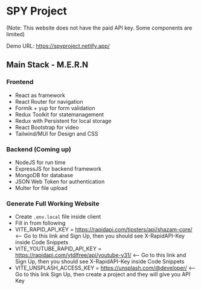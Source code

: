 # SPY Project

(Note: This website does not have the paid API key. Some components are limited)

Demo URL: https://spyproject.netlify.app/

## Main Stack - M.E.R.N

### Frontend

- React as framework
- React Router for navigation
- Formik + yup for form validation
- Redux Toolkit for statemanagement
- Redux with Persistent for local storage
- React Bootstrap for video
- Tailwind/MUI for Design and CSS

### Backend (Coming up)

- NodeJS for run time
- ExpressJS for backend framework
- MongoDB for database
- JSON Web Token for authentication
- Multer for file upload

### Generate Full Working Website

- Create `.env.local` file inside client
- Fill in from following
- VITE_RAPID_API_KEY = https://rapidapi.com/tipsters/api/shazam-core/ <-- Go to this link and Sign Up, then you should see X-RapidAPI-Key inside Code Snippets
- VITE_YOUTUBE_RAPID_API_KEY = https://rapidapi.com/ytdlfree/api/youtube-v31/ <-- Go to this link and Sign Up, then you should see X-RapidAPI-Key inside Code Snippets
- VITE_UNSPLASH_ACCESS_KEY = https://unsplash.com/@developer/ <-- Go to this link Sign Up, then create a project and they will give you API Key
